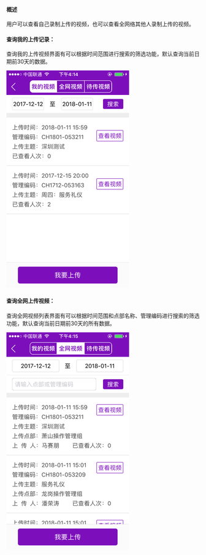 #### 概述

用户可以查看自己录制上传的视频，也可以查看全网络其他人录制上传的视频。

#### 查询我的上传记录：

查询我的上传视频界面有可以根据时间范围进行搜索的筛选功能，默认查询当前日期前30天的数据。

![](/assets/IMG_0137.png)

#### 查询全网上传视频：

查询全网视频列表界面有可以根据时间范围和点部名称、管理编码进行搜索的筛选功能，默认查询当前日期前30天的所有数据。

![](/assets/IMG_0141.png)





